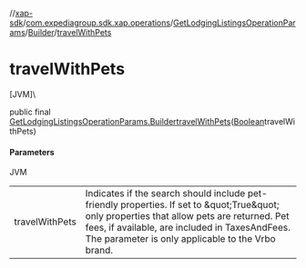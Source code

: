 //[xap-sdk](../../../../index.md)/[com.expediagroup.sdk.xap.operations](../../index.md)/[GetLodgingListingsOperationParams](../index.md)/[Builder](index.md)/[travelWithPets](travel-with-pets.md)

# travelWithPets

[JVM]\

public final [GetLodgingListingsOperationParams.Builder](index.md)[travelWithPets](travel-with-pets.md)([Boolean](https://docs.oracle.com/javase/8/docs/api/java/lang/Boolean.html)travelWithPets)

#### Parameters

JVM

| | |
|---|---|
| travelWithPets | Indicates if the search should include pet-friendly properties.  If set to \&quot;True\&quot; only properties that allow pets are returned. Pet fees, if available, are included in TaxesAndFees.  The parameter is only applicable to the Vrbo brand. |
